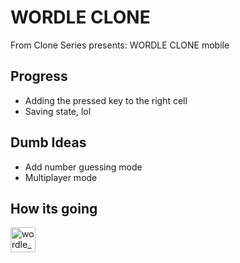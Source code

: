 # WORDLE CLONE
From Clone Series presents: WORDLE CLONE mobile 

## Progress
* Adding the pressed key to the right cell
* Saving state, lol

## Dumb Ideas
* Add number guessing mode
* Multiplayer mode

## How its going
<p align="left">
    <img src="https://i.imgur.com/DDo9KDF.jpg" alt="wordle_mobile" height= "40px" />
</p>
